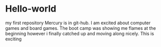 # Hello-world
my first repository
Mercury is in git-hub.
I am excited about computer games and board games.
The boot camp was showing me flames at the beginning however i finally catched up and moving along nicely.
This is exciting
